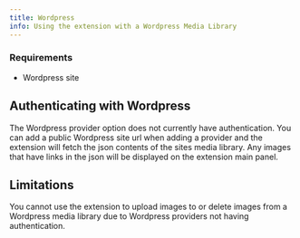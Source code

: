 ```yaml
---
title: Wordpress
info: Using the extension with a Wordpress Media Library
---
```


### Requirements

- Wordpress site

## Authenticating with Wordpress

The Wordpress provider option does not currently have authentication. You can add a public Wordpress site url when adding a provider and the extension will fetch the json contents of the sites media library. Any images that have links in the json will be displayed on the extension main panel.

## Limitations

You cannot use the extension to upload images to or delete images from a Wordpress media library due to Wordpress providers not having authentication.
